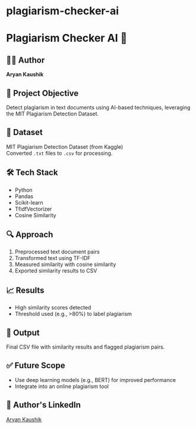 # plagiarism-checker-ai
# Plagiarism Checker AI 🧠

## 👨‍💻 Author
**Aryan Kaushik**

## 📌 Project Objective
Detect plagiarism in text documents using AI-based techniques, leveraging the MIT Plagiarism Detection Dataset.

## 📂 Dataset
MIT Plagiarism Detection Dataset (from Kaggle)  
Converted `.txt` files to `.csv` for processing.

## 🛠️ Tech Stack
- Python
- Pandas
- Scikit-learn
- TfidfVectorizer
- Cosine Similarity

## 🔍 Approach
1. Preprocessed text document pairs
2. Transformed text using TF-IDF
3. Measured similarity with cosine similarity
4. Exported similarity results to CSV

## 📈 Results
- High similarity scores detected
- Threshold used (e.g., >80%) to label plagiarism

## 📁 Output
Final CSV file with similarity results and flagged plagiarism pairs.

## ✅ Future Scope
- Use deep learning models (e.g., BERT) for improved performance
- Integrate into an online plagiarism tool

## 📎 Author's LinkedIn
[Aryan Kaushik](https://www.linkedin.com/in/aryan-kaushik-20987a271/)
